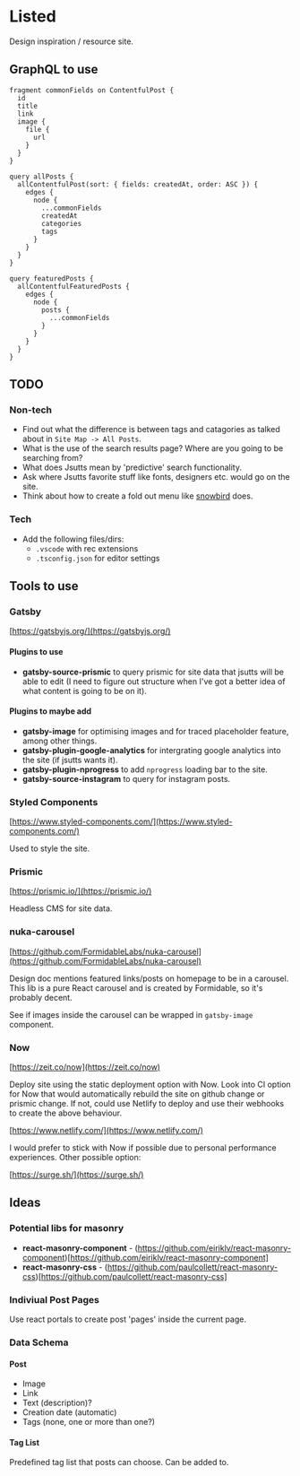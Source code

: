 # Listed

Design inspiration / resource site.

## GraphQL to use

```gql
fragment commonFields on ContentfulPost {
  id
  title
  link
  image {
    file {
      url
    }
  }
}

query allPosts {
  allContentfulPost(sort: { fields: createdAt, order: ASC }) {
    edges {
      node {
        ...commonFields
        createdAt
        categories
        tags
      }
    }
  }
}

query featuredPosts {
  allContentfulFeaturedPosts {
    edges {
      node {
        posts {
          ...commonFields
        }
      }
    }
  }
}
```

## TODO

### Non-tech

- Find out what the difference is between tags and catagories as talked about in
  `Site Map -> All Posts`.
- What is the use of the search results page? Where are you going to be
  searching from?
- What does Jsutts mean by 'predictive' search functionality.
- Ask where Jsutts favorite stuff like fonts, designers etc. would go on the
  site.
- Think about how to create a fold out menu like
  [snowbird](https://www.snowbird.com/) does.

### Tech

- Add the following files/dirs:
  - `.vscode` with rec extensions
  - `.tsconfig.json` for editor settings

## Tools to use

### Gatsby

[https://gatsbyjs.org/](https://gatsbyjs.org/)

#### Plugins to use

- **gatsby-source-prismic** to query prismic for site data that jsutts will be
  able to edit (I need to figure out structure when I've got a better idea of
  what content is going to be on it).

#### Plugins to maybe add

- **gatsby-image** for optimising images and for traced placeholder feature,
  among other things.
- **gatsby-plugin-google-analytics** for intergrating google analytics into the
  site (if jsutts wants it).
- **gatsby-plugin-nprogress** to add `nprogress` loading bar to the site.
- **gatsby-source-instagram** to query for instagram posts.

### Styled Components

[https://www.styled-components.com/](https://www.styled-components.com/)

Used to style the site.

### Prismic

[https://prismic.io/](https://prismic.io/)

Headless CMS for site data.

### nuka-carousel

[https://github.com/FormidableLabs/nuka-carousel](https://github.com/FormidableLabs/nuka-carousel)

Design doc mentions featured links/posts on homepage to be in a carousel. This
lib is a pure React carousel and is created by Formidable, so it's probably
decent.

See if images inside the carousel can be wrapped in `gatsby-image` component.

### Now

[https://zeit.co/now](https://zeit.co/now)

Deploy site using the static deployment option with Now. Look into CI option for
Now that would automatically rebuild the site on github change or prismic
change. If not, could use Netlify to deploy and use their webhooks to create the
above behaviour.

[https://www.netlify.com/](https://www.netlify.com/)

I would prefer to stick with Now if possible due to personal performance
experiences. Other possible option:

[https://surge.sh/](https://surge.sh/)

## Ideas

### Potential libs for masonry

- **react-masonry-component** -
  (https://github.com/eiriklv/react-masonry-component)[https://github.com/eiriklv/react-masonry-component]
- **react-masonry-css** -
  (https://github.com/paulcollett/react-masonry-css)[https://github.com/paulcollett/react-masonry-css]

### Indiviual Post Pages

Use react portals to create post 'pages' inside the current page.

### Data Schema

#### Post

- Image
- Link
- Text (description)?
- Creation date (automatic)
- Tags (none, one or more than one?)

#### Tag List

Predefined tag list that posts can choose. Can be added to.
